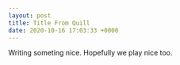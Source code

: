 ```yaml
---
layout: post
title: Title From Quill
date: 2020-10-16 17:03:33 +0000
---
```


Writing someting nice. Hopefully we play nice too.

